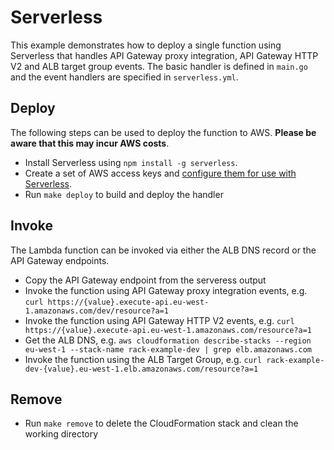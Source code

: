 # Serverless
This example demonstrates how to deploy a single function using Serverless that handles API Gateway proxy integration, API Gateway HTTP V2 and ALB target group events. The basic handler is defined in `main.go` and the event handlers are specified in `serverless.yml`.

## Deploy
The following steps can be used to deploy the function to AWS. **Please be aware that this may incur AWS costs**.

* Install Serverless using `npm install -g serverless`.
* Create a set of AWS access keys and [configure them for use with Serverless](https://serverless.com/framework/docs/providers/aws/guide/credentials/).
* Run `make deploy` to build and deploy the handler

## Invoke
The Lambda function can be invoked via either the ALB DNS record or the API Gateway endpoints.

* Copy the API Gateway endpoint from the serveress output
* Invoke the function using API Gateway proxy integration events, e.g. `curl https://{value}.execute-api.eu-west-1.amazonaws.com/dev/resource?a=1`
* Invoke the function using API Gateway HTTP V2 events, e.g. `curl https://{value}.execute-api.eu-west-1.amazonaws.com/resource?a=1`
* Get the ALB DNS, e.g. `aws cloudformation describe-stacks --region eu-west-1 --stack-name rack-example-dev | grep elb.amazonaws.com`
* Invoke the function using the ALB Target Group, e.g. `curl rack-example-dev-{value}.eu-west-1.elb.amazonaws.com/resource?a=1`

## Remove
* Run `make remove` to delete the CloudFormation stack and clean the working directory